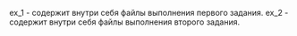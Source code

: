 ex_1 - содержит внутри себя файлы выполнения первого задания. 
ex_2 - содержит внутри себя файлы выполнения второго задания. 
